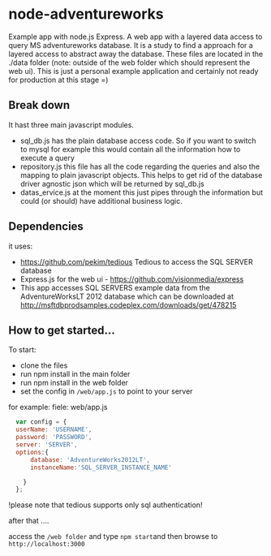 node-adventureworks
===================

Example app with node.js Express. A web app with a layered data access to query MS adventureworks database.
It is a study to find a approach for a layered access to abstract away the database. These files are located in the ./data folder (note: outside of the web folder which should represent the web ui).
This is just a personal example application and certainly not ready for production at this stage =)

## Break down
It hast three main javascript modules.
 - sql_db.js
   has the plain database access code. So if you want to switch to mysql for example this would contain all the information how to execute a query
 - repository.js
   this file has all the code regarding the queries and also the mapping to plain javascript objects. This helps to get rid of the database driver agnostic json which will be returned by sql_db.js
 - datas_ervice.js
   at the moment this just pipes through the information but could (or should) have additional business logic.



## Dependencies
it uses:
  - https://github.com/pekim/tedious Tedious to access the SQL SERVER database
  - Express.js for the web ui - https://github.com/visionmedia/express
  - This app accesses SQL SERVERS example data from the AdventureWorksLT 2012 database which can be downloaded at 
  http://msftdbprodsamples.codeplex.com/downloads/get/478215
  
## How to get started...

To start:
  - clone the files
  - run npm install in the main folder
  - run npm install in the web folder
  - set the config in `/web/app.js` to point to your server
  
  for example:
  fiele: web/app.js
  ```javascript
    var config = {
    userName: 'USERNAME',
    password: 'PASSWORD',
    server: 'SERVER',
    options:{
        database: 'AdventureWorks2012LT',
        instanceName:'SQL_SERVER_INSTANCE_NAME'

      }
    };
  ```
  !please note that tedious supports only sql authentication!

after that ....

access the `/web folder` and type 
`npm start`and then browse to `http://localhost:3000`

  
